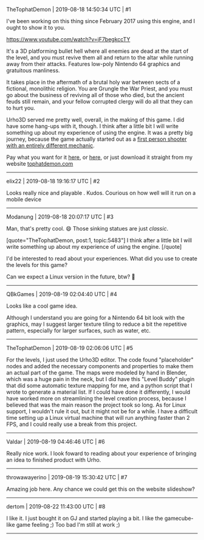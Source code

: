 TheTophatDemon | 2019-08-18 14:50:34 UTC | #1

I've been working on this thing since February 2017 using this engine, and I ought to show it to you.

https://www.youtube.com/watch?v=jF7begkccTY

It's a 3D platforming bullet hell where all enemies are dead at the start of the level, and you must revive them all and return to the altar while running away from their attacks. Features low-poly Nintendo 64 graphics and gratuitous manliness.

It takes place in the aftermath of a brutal holy war between sects of a fictional, monolithic religion. You are Grungle the War Priest, and you must go about the business of reviving all of those who died, but the ancient feuds still remain, and your fellow corrupted clergy will do all that they can to hurt you.

Urho3D served me pretty well, overall, in the making of this game. I did have some hang-ups with it, though. I think after a little bit I will write something up about my experience of using the engine. It was a pretty big journey, because the game actually started out as a [first person shooter with an entirely different mechanic](https://discourse.urho3d.io/t/random-projects-shots/2431/20).

Pay what you want for it [here](https://gamejolt.com/games/war-priest/401729), or [here](https://x54321.itch.io/war-priest), or just download it straight from my website [tophatdemon.com](https://tophatdemon.com)

-------------------------

elix22 | 2019-08-18 19:16:17 UTC | #2

Looks really nice and playable .
Kudos.
Courious on how well will it run on a mobile device

-------------------------

Modanung | 2019-08-18 20:07:17 UTC | #3

Man, that's pretty cool. :smile: 
Those sinking statues are just *classic*.

[quote="TheTophatDemon, post:1, topic:5483"]
I think after a little bit I will write something up about my experience of using the engine.
[/quote]

I'd be interested to read about your experiences. What did you use to create the levels for this game?

Can we expect a Linux version in the future, btw? :penguin:

-------------------------

QBkGames | 2019-08-19 02:04:40 UTC | #4

Looks like a cool game idea.

Although I understand you are going for a Nintendo 64 bit look with the graphics, may I suggest larger texture tiling to reduce a bit the repetitive pattern, especially for larger surfaces, such as water, etc.

-------------------------

TheTophatDemon | 2019-08-19 02:06:06 UTC | #5

For the levels, I just used the Urho3D editor. The code found "placeholder" nodes and added the necessary components and properties to make them an actual part of the game. The maps were modeled by hand in Blender, which was a huge pain in the neck, but I did have this "Level Buddy" plugin that did some automatic texture mapping for me, and a python script that I wrote to generate a material list. If I could have done it differently, I would have worked more on streamlining the level creation process, because I believed that was the main reason the project took so long. As for Linux support, I wouldn't rule it out, but it might not be for a while. I have a difficult time setting up a Linux virtual machine that will run anything faster than 2 FPS, and I could really use a break from this project.

-------------------------

Valdar | 2019-08-19 04:46:46 UTC | #6

Really nice work. I look foward to reading about your experience of bringing an idea to finished product with Urho.

-------------------------

throwawayerino | 2019-08-19 15:30:42 UTC | #7

Amazing job here. Any chance we could get this on the website slideshow?

-------------------------

dertom | 2019-08-22 11:43:00 UTC | #8

I like it. I just bought it on GJ and started playing a bit. I like the gamecube-like game feeling ;)
Too bad I'm still at work ;)

-------------------------

